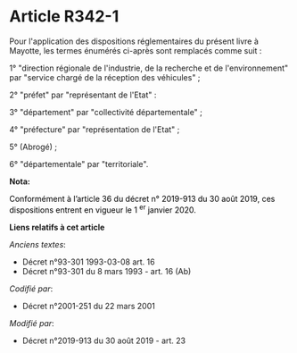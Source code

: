 # Article R342-1

Pour l'application des dispositions réglementaires du présent livre à Mayotte, les termes énumérés ci-après sont remplacés
comme suit :

1° "direction régionale de l'industrie, de la recherche et de l'environnement" par "service chargé de la réception des
véhicules" ;

2° "préfet" par "représentant de l'Etat" :

3° "département" par "collectivité départementale" ;

4° "préfecture" par "représentation de l'Etat" ;

5° (Abrogé) ;

6° "départementale" par "territoriale".

**Nota:**

<font color="black">Conformément à l’article 36 du décret n° 2019-913 du 30 août 2019, ces dispositions entrent en vigueur le
1
    <sup>er</sup> janvier 2020.</font>

**Liens relatifs à cet article**

_Anciens textes_:

  - Décret n°93-301 1993-03-08 art. 16
  - Décret n°93-301 du 8 mars 1993 - art. 16 (Ab)

_Codifié par_:

  - Décret n°2001-251 du 22 mars 2001

_Modifié par_:

  - Décret n°2019-913 du 30 août 2019 - art. 23
